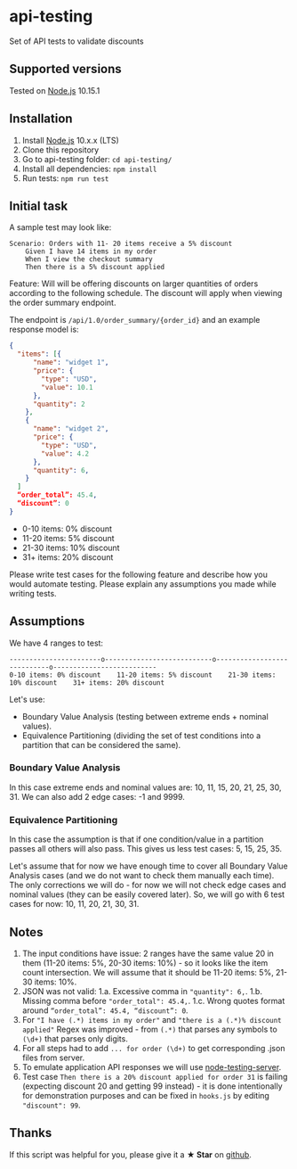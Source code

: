 # api-testing

Set of API tests to validate discounts

## Supported versions
Tested on [Node.js](http://nodejs.org/) 10.15.1

## Installation
1. Install [Node.js](http://nodejs.org/) 10.x.x (LTS)
2. Clone this repository
3. Go to api-testing folder: `cd api-testing/`
4. Install all dependencies: `npm install`
5. Run tests: `npm run test`

## Initial task
A sample test may look like:

```
Scenario: Orders with 11- 20 items receive a 5% discount
    Given I have 14 items in my order
    When I view the checkout summary
    Then there is a 5% discount applied
```

Feature:
Will will be offering discounts on larger quantities of orders according to the following schedule. The discount will
apply when viewing the order summary endpoint.

The endpoint is `/api/1.0/order_summary/{order_id}` and an example response model is:

```json
{
  "items": [{
      "name": "widget 1",
      "price": {
        "type": "USD",
        "value": 10.1
      },
      "quantity": 2
    },
    {
      "name": "widget 2",
      "price": {
        "type": "USD",
        "value": 4.2
      },
      "quantity": 6,
    }
  ]
  “order_total”: 45.4,
  “discount”: 0
}
```

- 0-10 items: 0% discount
- 11-20 items: 5% discount
- 21-30 items: 10% discount
- 31+ items: 20% discount

Please write test cases for the following feature and describe how you would automate testing. Please explain any
assumptions you made while writing tests.

## Assumptions
We have 4 ranges to test:

```
-----------------------o---------------------------o----------------------------o--------------------------
0-10 items: 0% discount    11-20 items: 5% discount    21-30 items: 10% discount    31+ items: 20% discount
```

Let's use:
- Boundary Value Analysis (testing between extreme ends + nominal values).
- Equivalence Partitioning (dividing the set of test conditions into a partition that can be considered the same).

### Boundary Value Analysis
In this case extreme ends and nominal values are: 10, 11, 15, 20, 21, 25, 30, 31. We can also add 2 edge cases: -1 and
9999.

### Equivalence Partitioning
In this case the assumption is that if one condition/value in a partition passes all others will also pass. This gives
us less test cases: 5, 15, 25, 35.

Let's assume that for now we have enough time to cover all Boundary Value Analysis cases (and we do not want to check them manually each time). The only corrections we will do - for now we will not check edge cases and nominal values (they can be easily covered later). So, we will go with 6 test cases for now: 10, 11, 20, 21, 30, 31.

## Notes
1. The input conditions have issue: 2 ranges have the same value 20 in them (11-20 items: 5%, 20-30 items: 10%) - so it
    looks like the item count intersection. We will assume that it should be 11-20 items: 5%, 21-30 items: 10%.
2. JSON was not valid:
    1.a. Excessive comma in `"quantity": 6,`.
    1.b. Missing comma before `"order_total": 45.4,`.
    1.c. Wrong quotes format around `“order_total”: 45.4, “discount”: 0`.
3. For `"I have (.*) items in my order"` and `"there is a (.*)% discount applied"` Regex was improved - from `(.*)` that
    parses any symbols to `(\d+)` that parses only digits.
4. For all steps had to add `... for order (\d+)` to get corresponding .json files from server.
5. To emulate application API responses we will use [node-testing-server](https://github.com/Marketionist/node-testing-server).
6. Test case `Then there is a 20% discount applied for order 31` is failing (expecting discount 20 and getting 99 instead) - it is
    done intentionally for demonstration purposes and can be fixed in `hooks.js` by editing `"discount": 99`.

## Thanks
If this script was helpful for you, please give it a **★ Star**
on [github](https://github.com/Marketionist/interview-tasks).
